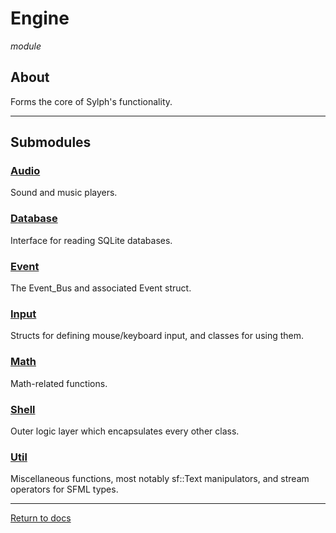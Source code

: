 # Engine
*module*

## About

Forms the core of Sylph's functionality.

---

## Submodules

### [Audio](audio/audio.md)
Sound and music players.

### [Database](database/database.md)
Interface for reading SQLite databases.

### [Event](event/event.md)
The Event_Bus and associated Event struct.

### [Input](input/input.md)
Structs for defining mouse/keyboard input, and classes for using them.

### [Math](math/math.md)
Math-related functions.

### [Shell](shell/shell.md)
Outer logic layer which encapsulates every other class.

### [Util](util/util.md)
Miscellaneous functions, most notably sf::Text manipulators, and stream operators for SFML types.

---

[Return to docs](../docs.md)